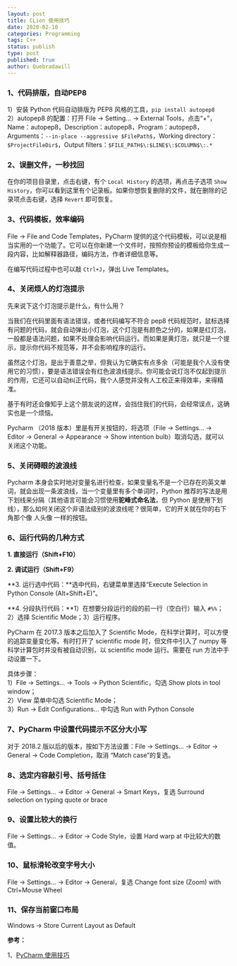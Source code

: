 ```yaml
---
layout: post
title: CLion 使用技巧
date: 2020-02-10
categories: Programming
tags: C++
status: publish
type: post
published: true
author: Quebradawill
---
```


### 1、代码排版，自动PEP8

1）安装 Python 代码自动排版为 PEP8 风格的工具，`pip install autopep8`<br>2）autopep8 的配置：打开 File $\to$ Setting... $\to$ External Tools，点击“+”，Name：autopep8，Description：autopep8，Program：autopep8，Arguments：`--in-place --aggressive $FilePath$`，Working directory：`$ProjectFileDir$`，Output filters：`$FILE_PATH$\:$LINE$\:$COLUMN$\:.*`

### 2、误删文件，一秒找回

在你的项目目录里，点击右键，有个 `Local History` 的选项，再点击子选项 `Show History`，你可以看到这里有个记录板。如果你想恢复删除的文件，就在删除的记录项点击右键，选择 `Revert` 即可恢复。

### 3、代码模板，效率编码

File $\to$ File and Code Templates，PyCharm 提供的这个代码模板，可以说是相当实用的一个功能了。它可以在你新建一个文件时，按照你预设的模板给你生成一段内容，比如解释器路径，编码方法，作者详细信息等。

在编写代码过程中也可以敲 `Ctrl+J`，弹出 Live Templates。

### 4、关闭烦人的灯泡提示

先来说下这个灯泡提示是什么，有什么用？

当我们在代码里面有语法错误，或者代码编写不符合 pep8 代码规范时，鼠标选择有问题的代码，就会自动弹出小灯泡，这个灯泡是有颜色之分的，如果是红灯泡，一般都是语法问题，如果不处理会影响代码运行。而如果是黄灯泡，就只是一个提示，提示你代码不规范等，并不会影响程序的运行。

虽然这个灯泡，是出于善意之举，但我认为它确实有点多余（可能是我个人没有使用它的习惯），要是语法错误会有红色波浪线提示。你可能会说灯泡不仅起到提示的作用，它还可以自动纠正代码，我个人感觉并没有人工校正来得效率，来得精准。

基于有时还会像知乎上这个朋友说的这样，会挡住我们的代码，会经常误点，这确实也是一个烦恼。

Pycharm （2018 版本）里是有开关按钮的，将选项（File $\to$ Settings... $\to$ Editor $\to$ General $\to$ Appearance $\to$ Show intention bulb）取消勾选，就可以关闭这个功能。

### 5、关闭碍眼的波浪线

Pycharm 本身会实时地对变量名进行检查，如果变量名不是一个已存在的英文单词，就会出现一条波浪线，当一个变量里有多个单词时，Python 推荐的写法是用下划线来分隔（其他语言可能会习惯使用**驼峰式命名法**，但 Python 是使用下划线），那么如何关闭这个非语法级别的波浪线呢？很简单，它的开关就在你的右下角那个像 人头像 一样的按钮。

### 6、运行代码的几种方式

**1. 直接运行（Shift+F10）**

**2. 调试运行（Shift+F9）**

**3. 运行选中代码：**选中代码，右键菜单里选择“Execute Selection in Python Console (Alt+Shift+E)”。

**4. 分段执行代码：**1）在想要分段运行的段的前一行（空白行）输入 `#%%`；2）选择 Scientific Mode；3）运行程序。

PyCharm 在 2017.3 版本之后加入了 Scientific Mode，在科学计算时，可以方便的追踪变量变化等。有时打开了 scientific mode 时，但文件中引入了 numpy 等科学计算包时并没有被自动识别，以 scientific mode 运行。需要在 run 方法中手动设置一下。

具体步骤：<br>1）File $\to$ Settings... $\to$ Tools $\to$ Python Scientific，勾选 Show plots in tool window；<br>2）View 菜单中勾选 Scientific Mode；<br>3）Run $\to$ Edit Configurations… 中勾选 Run with Python Console

### 7、PyCharm 中设置代码提示不区分大小写

对于 2018.2 版以后的版本，按如下方法设置：File $\to$ Settings... $\to$ Editor $\to$ General $\to$ Code Completion，取消 “Match case”的复选。

### 8、选定内容敲引号、括号括住

File $\to$ Settings... $\to$ Editor $\to$ General $\to$ Smart Keys，复选 Surround selection on typing quote or brace

### 9、设置比较大的换行

File $\to$ Settings... $\to$ Editor $\to$ Code Style，设置 Hard warp at 中比较大的数值。

### 10、鼠标滑轮改变字号大小

File $\to$ Settings... $\to$ Editor $\to$ General，复选 Change font size (Zoom) with Ctrl+Mouse Wheel

### 11、保存当前窗口布局

Windows $\to$ Store Current Layout as Default

**参考：**

1、[PyCharm 使用技巧](https://www.cnblogs.com/xxtalhr/p/11083279.html)

